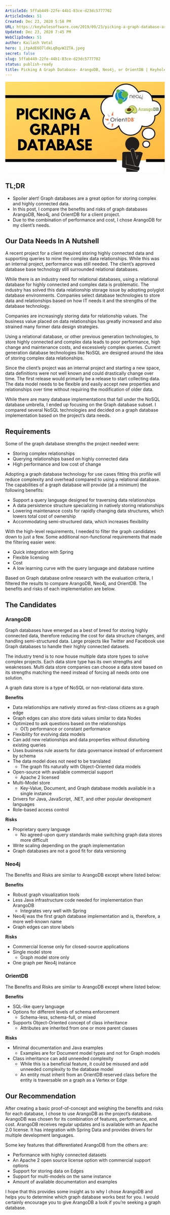 ```yaml
---
ArticleId: 5ffab449-22fe-44b1-83ce-d23dc5777702
ArticleIndex: 51
Created: Dec 23, 2020 5:58 PM
URL: https://keyholesoftware.com/2019/09/23/picking-a-graph-database-arangodb-neo4j-or-orientdb/
Updated: Dec 23, 2020 7:45 PM
WebClipIndex: 51
author: Kailash Vetal
hero: 1_itpAdE6O7ldkLqBqvW2ZTA.jpeg
secret: false
slug: 5ffab449-22fe-44b1-83ce-d23dc5777702
status: publish-ready
title: Picking A Graph Database- ArangoDB, Neo4j, or OrientDB | Keyhole Software
---
```

![51%20d1123e6fbe524a009a46c9317c47ef65/picking-a-graph-database.jpg](51%20d1123e6fbe524a009a46c9317c47ef65/picking-a-graph-database.jpg)

## TL;DR

- Spoiler alert! Graph databases are a great option for storing complex and highly connected data.
- In this post, I compare the benefits and risks of graph databases ArangoDB, Neo4j, and OrientDB for a client project.
- Due to the combination of performance and cost, I chose ArangoDB for my client’s needs.

## Our Data Needs In A Nutshell

A recent project for a client required storing highly connected data and supporting queries to mine the complex data relationships. While this was an internal project, performance was still needed. The client’s approved database base technology still surrounded relational databases.

While there is an industry need for relational databases, using a relational database for highly connected and complex data is problematic. The industry has solved this data relationship storage issue by adopting polyglot database environments. Companies select database technologies to store data and relationships based on how IT needs it and the strengths of the database technology.

Companies are increasingly storing data for relationship values. The business value placed on data relationships has greatly increased and also strained many former data design strategies.

Using a relational database, or other previous generation technologies, to store highly connected and complex data leads to poor performance, high change and maintenance costs, and excessively complex queries. Current generation database technologies like NoSQL are designed around the idea of storing complex data relationships.

Since the client’s project was an internal project and starting a new space, data definitions were not well known and could drastically change over time. The first release would primarily be a release to start collecting data. The data model needs to be flexible and easily accept new properties and relationships over time without requiring the modification of older data.

While there are many database implementations that fall under the NoSQL database umbrella, I ended up focusing on the Graph database subset. I compared several NoSQL technologies and decided on a graph database implementation based on the project’s data needs.

## Requirements

Some of the graph database strengths the project needed were:

- Storing complex relationships
- Querying relationships based on highly connected data
- High performance and low cost of change

Adopting a graph database technology for use cases fitting this profile will reduce complexity and overhead compared to using a relational database. The capabilities of a graph database will provide (at a minimum) the following benefits:

- Support a query language designed for traversing data relationships
- A data persistence structure specializing in natively storing relationships
- Lowering maintenance costs for rapidly changing data structures, which lowers total cost of ownership
- Accommodating semi-structured data, which increases flexibility

With the high-level requirements, I needed to filter the graph candidates down to just a few. Some additional non-functional requirements that made the filtering easier were:

- Quick integration with Spring
- Flexible licensing
- Cost
- A low learning curve with the query language and database runtime

Based on Graph database online research with the evaluation criteria, I filtered the results to compare ArangoDB, Neo4j, and OrientDB. The benefits and risks of each implementation are below.

## The Candidates

### ArangoDB

Graph databases have emerged as a best of breed for storing highly connected data, therefore reducing the cost for data structure changes, and handling semi-structured data. Large projects like Twitter and Facebook use Graph databases to handle their highly connected datasets.

The industry trend is to now house multiple data store types to solve complex projects. Each data store type has its own strengths and weaknesses. Multi data store companies can choose a data store based on its strengths matching the need instead of forcing all needs onto one solution.

A graph data store is a type of NoSQL or non-relational data store.

**Benefits**

- Data relationships are natively stored as first-class citizens as a graph edge
- Graph edges can also store data values similar to data Nodes
- Optimized to ask questions based on the relationships
    - O(1) performance or constant performance
- Flexibility for evolving data models
- Can add new relationships and data properties without disturbing existing queries
- Uses business rule asserts for data governance instead of enforcement by schema
- The data model does not need to be translated
    - The graph fits naturally with Object-Oriented data models
- Open-source with available commercial support
    - Apache 2 licensed
- Multi-Model store
    - Key-Value, Document, and Graph database models available in a single instance
- Drivers for Java, JavaScript, .NET, and other popular development languages
- Role-based access control

**Risks**

- Proprietary query language
    - No agreed-upon query standards make switching graph data stores more difficult
- Write scaling depending on the graph implementation
- Graph databases are not a good fit for data versioning

### Neo4j

The Benefits and Risks are similar to ArangoDB except where listed below:

**Benefits**

- Robust graph visualization tools
- Less Java infrastructure code needed for implementation than ArangoDB
    - Integrates very well with Spring
- Neo4j was the first graph database implementation and is, therefore, a more well-known name
- Graph edges can store labels

**Risks**

- Commercial license only for closed-source applications
- Single model store
    - Graph model store only
- One graph per Neo4j instance

### OrientDB

The Benefits and Risks are similar to ArangoDB except where listed below:

**Benefits**

- SQL-like query language
- Options for different levels of schema enforcement
    - Schema-less, schema-full, or mixed
- Supports Object-Oriented concept of class inheritance
    - Attributes are inherited from one or more parent classes

**Risks**

- Minimal documentation and Java examples
    - Examples are for Document model types and not for Graph models
- Class inheritance can add unneeded complexity
    - While this is a beneficial feature, it could be misused and add unneeded complexity to the database model
    - An entity must inherit from an OrientDB reserved class before the entity is traversable on a graph as a Vertex or Edge

## Our Recommendation

After creating a basic proof-of-concept and weighing the benefits and risks for each database, I chose to use ArangoDB as the project’s database. ArangoDB was chosen for its combination of features, performance, and cost. ArangoDB receives regular updates and is available with an Apache 2.0 license. It has integration with Spring Data and provides drivers for multiple development languages.

Some key features that differentiated ArangoDB from the others are:

- Performance with highly connected datasets
- An Apache 2 open source license option with commercial support options
- Support for storing data on Edges
- Support for multi-models on the same instance
- Amount of available documentation and examples

I hope that this provides some insight as to why I chose ArangoDB and helps you to determine which graph database works best for you. I would certainly encourage you to give ArangoDB a look if you’re seeking a graph database.
